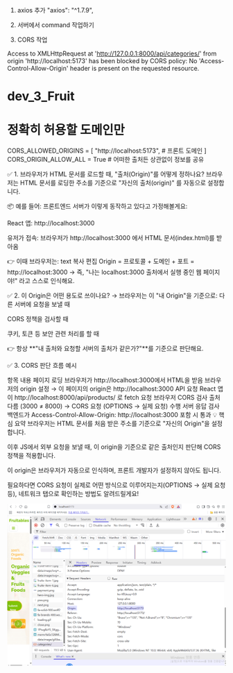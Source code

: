 1. axios 추가 
"axios": "^1.7.9",

2. 서버에서 command 작업하기

3. CORS 작업

Access to XMLHttpRequest at 'http://127.0.0.1:8000/api/categories/' from origin 'http://localhost:5173' has been blocked by CORS policy: No 'Access-Control-Allow-Origin' header is present on the requested resource.

# dev_3_Fruit
# 정확히 허용할 도메인만
CORS_ALLOWED_ORIGINS = [
    "http://localhost:5173",  # 프론트 도메인
]
CORS_ORIGIN_ALLOW_ALL = True  # 어떠한 출처든 상관없이 정보를 공유

✅ 1. 브라우저가 HTML 문서를 로드할 때, "출처(Origin)"를 어떻게 정하나요?
브라우저는 HTML 문서를 로딩한 주소를 기준으로 "자신의 출처(origin)" 를 자동으로 설정합니다.

📦 예를 들어:
프론트엔드 서버가 이렇게 동작하고 있다고 가정해볼게요:

React 앱: http://localhost:3000

유저가 접속: 브라우저가 http://localhost:3000 에서 HTML 문서(index.html)를 받아옴

👉 이때 브라우저는:
text
복사
편집
Origin = 프로토콜 + 도메인 + 포트
       = http://localhost:3000
→ 즉, "나는 localhost:3000 출처에서 실행 중인 웹 페이지야!" 라고 스스로 인식해요.

✅ 2. 이 Origin은 어떤 용도로 쓰이나요?
→ 브라우저는 이 "내 Origin"을 기준으로:
다른 서버에 요청을 보낼 때

CORS 정책을 검사할 때

쿠키, 토큰 등 보안 관련 처리를 할 때

👉 항상 **"내 출처와 요청할 서버의 출처가 같은가?"**를 기준으로 판단해요.

✅ 3. CORS 판단 흐름 예시

항목	내용
페이지 로딩	브라우저가 http://localhost:3000에서 HTML을 받음
브라우저의 origin 설정	→ 이 페이지의 origin은 http://localhost:3000
API 요청	React 앱이 http://localhost:8000/api/products/ 로 fetch 요청
브라우저 CORS 검사	출처 다름 (3000 ≠ 8000) → CORS 요청 (OPTIONS → 실제 요청) 수행
서버 응답 검사	백엔드가 Access-Control-Allow-Origin: http://localhost:3000 포함 시 통과
💡 핵심 요약
브라우저는 HTML 문서를 처음 받은 주소를 기준으로 "자신의 Origin"을 설정합니다.

이후 JS에서 외부 요청을 보낼 때, 이 origin을 기준으로 같은 출처인지 판단해 CORS 정책을 적용합니다.

이 origin은 브라우저가 자동으로 인식하며, 프론트 개발자가 설정하지 않아도 됩니다.

필요하다면 CORS 요청이 실제로 어떤 방식으로 이루어지는지(OPTIONS → 실제 요청 등), 네트워크 탭으로 확인하는 방법도 알려드릴게요!


![alt text](image.png)